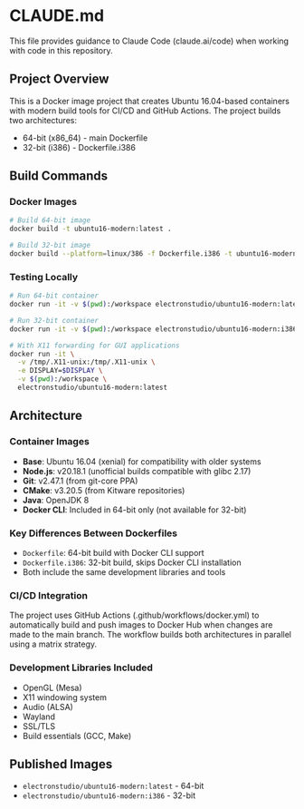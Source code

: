 # CLAUDE.md

This file provides guidance to Claude Code (claude.ai/code) when working with code in this repository.

## Project Overview

This is a Docker image project that creates Ubuntu 16.04-based containers with modern build tools for CI/CD and GitHub Actions. The project builds two architectures:
- 64-bit (x86_64) - main Dockerfile
- 32-bit (i386) - Dockerfile.i386

## Build Commands

### Docker Images
```bash
# Build 64-bit image
docker build -t ubuntu16-modern:latest .

# Build 32-bit image  
docker build --platform=linux/386 -f Dockerfile.i386 -t ubuntu16-modern:i386 .
```

### Testing Locally
```bash
# Run 64-bit container
docker run -it -v $(pwd):/workspace electronstudio/ubuntu16-modern:latest

# Run 32-bit container
docker run -it -v $(pwd):/workspace electronstudio/ubuntu16-modern:i386

# With X11 forwarding for GUI applications
docker run -it \
  -v /tmp/.X11-unix:/tmp/.X11-unix \
  -e DISPLAY=$DISPLAY \
  -v $(pwd):/workspace \
  electronstudio/ubuntu16-modern:latest
```

## Architecture

### Container Images
- **Base**: Ubuntu 16.04 (xenial) for compatibility with older systems
- **Node.js**: v20.18.1 (unofficial builds compatible with glibc 2.17)
- **Git**: v2.47.1 (from git-core PPA)
- **CMake**: v3.20.5 (from Kitware repositories)
- **Java**: OpenJDK 8
- **Docker CLI**: Included in 64-bit only (not available for 32-bit)

### Key Differences Between Dockerfiles
- `Dockerfile`: 64-bit build with Docker CLI support
- `Dockerfile.i386`: 32-bit build, skips Docker CLI installation
- Both include the same development libraries and tools

### CI/CD Integration
The project uses GitHub Actions (.github/workflows/docker.yml) to automatically build and push images to Docker Hub when changes are made to the main branch. The workflow builds both architectures in parallel using a matrix strategy.

### Development Libraries Included
- OpenGL (Mesa)
- X11 windowing system
- Audio (ALSA)
- Wayland
- SSL/TLS
- Build essentials (GCC, Make)

## Published Images
- `electronstudio/ubuntu16-modern:latest` - 64-bit
- `electronstudio/ubuntu16-modern:i386` - 32-bit